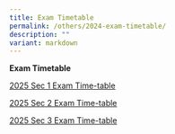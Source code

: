 ```yaml
---
title: Exam Timetable
permalink: /others/2024-exam-timetable/
description: ""
variant: markdown
---
```

**Exam Timetable**

<a href="/files/Exam TT/Sec_1_3_EYE_TT_2025_S1.pdf" rel="noopener noreferrer nofollow" target="_blank">2025 Sec 1  Exam Time-table</a>

<a href="/files/Exam TT/Sec_1_3_EYE_TT_2025_S2.pdf" rel="noopener noreferrer nofollow" target="_blank">2025 Sec 2 Exam Time-table</a>

<a href="/files/Exam TT/Sec_1_3_EYE_TT_2025_S3.pdf" rel="noopener noreferrer nofollow" target="_blank">2025 Sec 3 Exam Time-table</a>